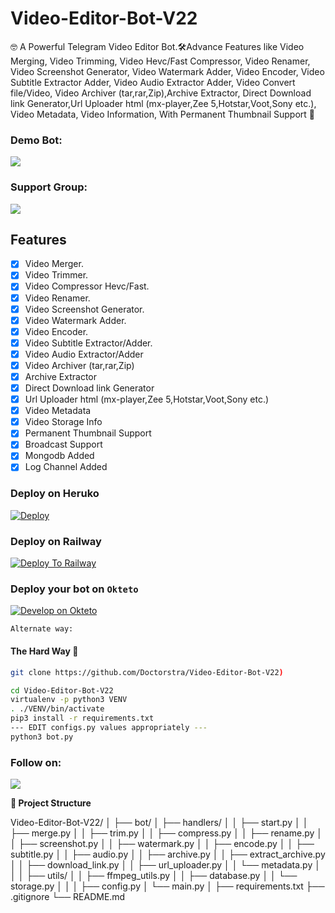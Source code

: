 # Video-Editor-Bot-V22
🤓 A Powerful Telegram Video Editor Bot.🛠️Advance Features like Video Merging, Video Trimming, Video Hevc/Fast Compressor, Video Renamer, Video Screenshot Generator, Video Watermark Adder, Video Encoder, Video Subtitle Extractor Adder, Video Audio Extractor Adder, Video Convert file/Video, Video Archiver (tar,rar,Zip),Archive Extractor, Direct Download link Generator,Url Uploader html (mx-player,Zee 5,Hotstar,Voot,Sony etc.), Video Metadata, Video Information, With Permanent Thumbnail Support 📌 

### Demo Bot:
<a href="https://t.me/Dads_links_Bot"><img src="https://img.shields.io/badge/Demo-Telegram%20Bot-blue.svg?logo=telegram"></a>

### Support Group:
<a href="https://t.me/Dads_links"><img src="https://img.shields.io/badge/Telegram-Join%20Telegram%20Group-blue.svg?logo=telegram"></a>


## Features
- [X] Video Merger.
- [X] Video Trimmer.
- [X] Video Compressor Hevc/Fast.
- [X] Video Renamer.
- [X] Video Screenshot Generator.
- [X] Video Watermark Adder.
- [X] Video Encoder.
- [X] Video Subtitle Extractor/Adder.
- [X] Video Audio Extractor/Adder
- [X] Video Archiver (tar,rar,Zip)
- [X] Archive Extractor
- [X] Direct Download link Generator
- [X] Url Uploader html (mx-player,Zee 5,Hotstar,Voot,Sony etc.)
- [X] Video Metadata
- [X] Video Storage Info
- [X] Permanent Thumbnail Support
- [X] Broadcast Support
- [X] Mongodb Added
- [X] Log Channel Added

### Deploy on Heruko
[![Deploy](https://www.herokucdn.com/deploy/button.svg)](https://heroku.com/deploy?template=https://github.com/Doctorstra/Video-Editor-Bot-V22)


### Deploy on Railway

[![Deploy To Railway](https://railway.app/button.svg)](https://railway.app)


### Deploy your bot on `Okteto`
  
[![Develop on Okteto](https://okteto.com/develop-okteto.svg)](https://cloud.okteto.com)


`Alternate way:`

#### The Hard Way 🤕
```sh
git clone https://github.com/Doctorstra/Video-Editor-Bot-V22)

cd Video-Editor-Bot-V22
virtualenv -p python3 VENV
. ./VENV/bin/activate
pip3 install -r requirements.txt
--- EDIT configs.py values appropriately ---
python3 bot.py
```

### Follow on:
<p align="left">
<a href="https://github.com/Doctorstra"><img src="https://img.shields.io/badge/GitHub-Follow%20on%20GitHub-inactive.svg?logo=github"></a>
</p>

<b>🧰 Project Structure</b>

Video-Editor-Bot-V22/
│
├── bot/
│   ├── handlers/
│   │   ├── start.py
│   │   ├── merge.py
│   │   ├── trim.py
│   │   ├── compress.py
│   │   ├── rename.py
│   │   ├── screenshot.py
│   │   ├── watermark.py
│   │   ├── encode.py
│   │   ├── subtitle.py
│   │   ├── audio.py
│   │   ├── archive.py
│   │   ├── extract_archive.py
│   │   ├── download_link.py
│   │   ├── url_uploader.py
│   │   └── metadata.py
│   │
│   ├── utils/
│   │   ├── ffmpeg_utils.py
│   │   ├── database.py
│   │   └── storage.py
│   │
│   ├── config.py
│   └── main.py
│
├── requirements.txt
├── .gitignore
└── README.md
